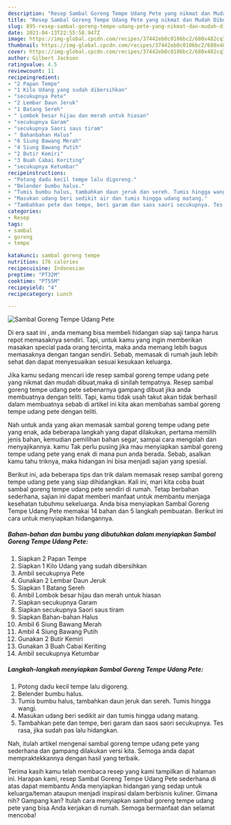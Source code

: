 ```yaml
---
description: "Resep Sambal Goreng Tempe Udang Pete yang nikmat dan Mudah Dibuat"
title: "Resep Sambal Goreng Tempe Udang Pete yang nikmat dan Mudah Dibuat"
slug: 895-resep-sambal-goreng-tempe-udang-pete-yang-nikmat-dan-mudah-dibuat
date: 2021-04-13T22:55:58.947Z
image: https://img-global.cpcdn.com/recipes/37442eb0c0106bc2/680x482cq70/sambal-goreng-tempe-udang-pete-foto-resep-utama.jpg
thumbnail: https://img-global.cpcdn.com/recipes/37442eb0c0106bc2/680x482cq70/sambal-goreng-tempe-udang-pete-foto-resep-utama.jpg
cover: https://img-global.cpcdn.com/recipes/37442eb0c0106bc2/680x482cq70/sambal-goreng-tempe-udang-pete-foto-resep-utama.jpg
author: Gilbert Jackson
ratingvalue: 4.5
reviewcount: 11
recipeingredient:
- "2 Papan Tempe"
- "1 Kilo Udang yang sudah dibersihkan"
- "secukupnya Pete"
- "2 Lembar Daun Jeruk"
- "1 Batang Sereh"
- " Lombok besar hijau dan merah untuk hiasan"
- "secukupnya Garam"
- "secukupnya Saori saus tiram"
- " Bahanbahan Halus"
- "6 Siung Bawang Merah"
- "4 Siung Bawang Putih"
- "2 Butir Kemiri"
- "3 Buah Cabai Keriting"
- "secukupnya Ketumbar"
recipeinstructions:
- "Potong dadu kecil tempe lalu digoreng."
- "Belender bumbu halus."
- "Tumis bumbu halus, tambahkan daun jeruk dan sereh. Tumis hingga wangi."
- "Masukan udang beri sedikit air dan tumis hingga udang matang."
- "Tambahkan pete dan tempe, beri garam dan saos saori secukupnya. Tes rasa, jika sudah pas lalu hidangkan."
categories:
- Resep
tags:
- sambal
- goreng
- tempe

katakunci: sambal goreng tempe 
nutrition: 176 calories
recipecuisine: Indonesian
preptime: "PT32M"
cooktime: "PT55M"
recipeyield: "4"
recipecategory: Lunch

---
```



![Sambal Goreng Tempe Udang Pete](https://img-global.cpcdn.com/recipes/37442eb0c0106bc2/680x482cq70/sambal-goreng-tempe-udang-pete-foto-resep-utama.jpg)

Di era  saat ini , anda memang bisa membeli hidangan siap saji tanpa harus repot memasaknya sendiri. Tapi, untuk kamu yang ingin memberikan masakan special pada orang tercinta, maka anda memang lebih bagus memasaknya dengan tangan sendiri. Sebab, memasak di rumah jauh lebih sehat dan dapat menyesuaikan sesuai kesukaan keluarga.

Jika kamu sedang mencari ide resep sambal goreng tempe udang pete yang nikmat dan mudah dibuat,maka di sinilah tempatnya. Resep sambal goreng tempe udang pete  sebenarnya gampang dibuat jika anda membuatnya dengan teliti. Tapi, kamu tidak usah takut akan tidak berhasil dalam membuatnya 
sebab di artikel ini kita akan membahas sambal goreng tempe udang pete dengan teliti.  



Nah untuk anda yang akan memasak sambal goreng tempe udang pete yang enak, ada beberapa langkah yang dapat dilakukan, pertama memilih jenis bahan, kemudian pemilihan bahan segar, sampai cara mengolah dan menyajikannya. kamu Tak perlu pusing jika mau menyiapkan sambal goreng tempe udang pete yang enak di mana pun anda berada. Sebab, asalkan kamu  tahu triknya, maka hidangan ini bisa menjadi sajian yang spesial.

Berikut ini, ada beberapa tips dan trik dalam memasak resep sambal goreng tempe udang pete yang siap dihidangkan. Kali ini, mari kita coba buat sambal goreng tempe udang pete sendiri di rumah. Tetap berbahan sederhana, sajian ini dapat memberi manfaat untuk membantu menjaga kesehatan tubuhmu sekeluarga. Anda bisa menyiapkan Sambal Goreng Tempe Udang Pete memakai 14 bahan dan 5 langkah pembuatan. Berikut ini cara untuk menyiapkan hidangannya.

<!--inarticleads1-->

##### Bahan-bahan dan bumbu yang dibutuhkan dalam menyiapkan Sambal Goreng Tempe Udang Pete:

1. Siapkan 2 Papan Tempe
1. Siapkan 1 Kilo Udang yang sudah dibersihkan
1. Ambil secukupnya Pete
1. Gunakan 2 Lembar Daun Jeruk
1. Siapkan 1 Batang Sereh
1. Ambil  Lombok besar hijau dan merah untuk hiasan
1. Siapkan secukupnya Garam
1. Siapkan secukupnya Saori saus tiram
1. Siapkan  Bahan-bahan Halus
1. Ambil 6 Siung Bawang Merah
1. Ambil 4 Siung Bawang Putih
1. Gunakan 2 Butir Kemiri
1. Gunakan 3 Buah Cabai Keriting
1. Ambil secukupnya Ketumbar




<!--inarticleads2-->

##### Langkah-langkah menyiapkan Sambal Goreng Tempe Udang Pete:

1. Potong dadu kecil tempe lalu digoreng.
1. Belender bumbu halus.
1. Tumis bumbu halus, tambahkan daun jeruk dan sereh. Tumis hingga wangi.
1. Masukan udang beri sedikit air dan tumis hingga udang matang.
1. Tambahkan pete dan tempe, beri garam dan saos saori secukupnya. Tes rasa, jika sudah pas lalu hidangkan.




Nah, itulah artikel mengenai  sambal goreng tempe udang pete  yang sederhana dan gampang dilakukan versi kita. Semoga anda dapat mempraktekkannya dengan hasil yang terbaik. 

Terima kasih kamu telah membaca resep yang kami tampilkan di halaman ini. Harapan kami, resep  Sambal Goreng Tempe Udang Pete sederhana di atas dapat membantu Anda menyiapkan hidangan yang sedap untuk keluarga/teman ataupun menjadi inspirasi dalam berbisnis kuliner. Gimana nih? Gampang kan? Itulah cara menyiapkan sambal goreng tempe udang pete yang bisa Anda kerjakan di rumah. Semoga bermanfaat dan selamat mencoba!

